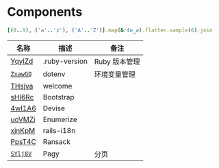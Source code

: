 # Components

```ruby
[(0..9), ('a'..'z'), ('A'..'Z')].map(&:to_a).flatten.sample(6).join
```



名称|描述|备注
---|---|---
[YqylZd](./YqylZd) | .ruby-version|Ruby 版本管理
[`ZxawGQ`](./ZxawGQ) | dotenv | 环境变量管理
[THsjva](./THsjva) | welcome
[sHI6Rc](./sHI6Rc) | Bootstrap
[4wI1A6](./4wI1A6) | Devise
[uoVMZi](./uoVMZi) | Enumerize
[xjnKpM](./xjnKpM) | rails-i18n
[PpsT4C](./PpsT4C) | Ransack
[`SYlj8V`](./SYlj8V) | Pagy | 分页
